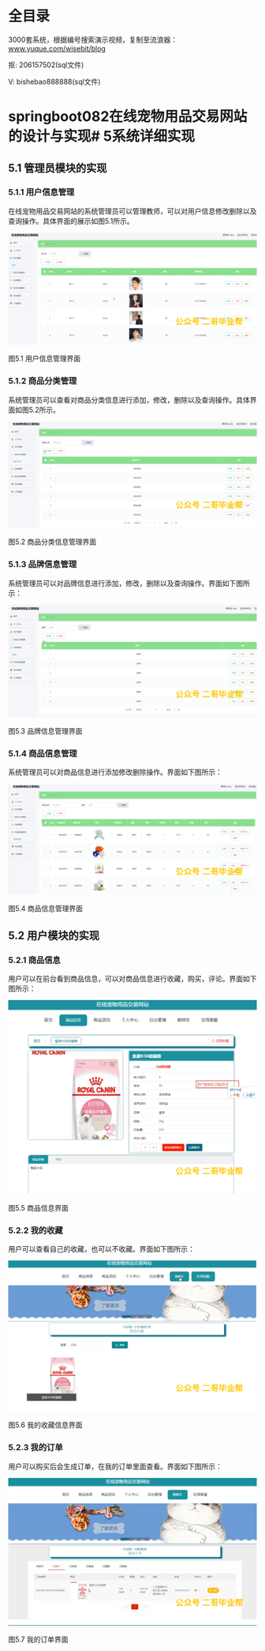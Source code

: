 # 全目录

3000套系统，根据编号搜索演示视频，复制至流浪器：www.yuque.com/wisebit/blog


<p>抠: 206157502(sql文件)</p>
<p>V: bishebao888888(sql文件)</p>


# springboot082在线宠物用品交易网站的设计与实现# 5系统详细实现
## 5.1 管理员模块的实现
### 5.1.1 用户信息管理
在线宠物用品交易网站的系统管理员可以管理教师，可以对用户信息修改删除以及查询操作。具体界面的展示如图5.1所示。

![](/md/blog.010.png)

图5.1 用户信息管理界面
### 5.1.2 商品分类管理
系统管理员可以查看对商品分类信息进行添加，修改，删除以及查询操作。具体界面如图5.2所示。

![](/md/blog.011.png)

图5.2 商品分类信息管理界面
### 5.1.3 品牌信息管理
系统管理员可以对品牌信息进行添加，修改，删除以及查询操作。界面如下图所示：

![](/md/blog.012.png)

图5.3 品牌信息管理界面
### 5.1.4 商品信息管理
系统管理员可以对商品信息进行添加修改删除操作。界面如下图所示：

![](/md/blog.013.png)

图5.4 商品信息管理界面

## 5.2 用户模块的实现
### 5.2.1 商品信息
用户可以在前台看到商品信息，可以对商品信息进行收藏，购买，评论。界面如下图所示：

![](/md/blog.014.png)

图5.5 商品信息界面
### 5.2.2 我的收藏
用户可以查看自己的收藏，也可以不收藏。界面如下图所示：

![](/md/blog.015.png)

图5.6 我的收藏信息界面
### 5.2.3 我的订单
用户可以购买后会生成订单，在我的订单里面查看。界面如下图所示：


![](/md/blog.016.png)

图5.7 我的订单界面













